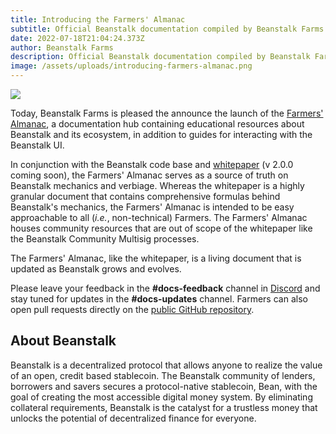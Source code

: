 ```yaml
---
title: Introducing the Farmers' Almanac
subtitle: Official Beanstalk documentation compiled by Beanstalk Farms.
date: 2022-07-18T21:04:24.373Z
author: Beanstalk Farms
description: Official Beanstalk documentation compiled by Beanstalk Farms.
image: /assets/uploads/introducing-farmers-almanac.png
---
```


![](/assets/uploads/introducing-farmers-almanac.png)

Today, Beanstalk Farms is pleased the announce the launch of the [Farmers' Almanac](http://docs.bean.money), a documentation hub containing educational resources about Beanstalk and its ecosystem, in addition to guides for interacting with the Beanstalk UI.

In conjunction with the Beanstalk code base and [whitepaper](https://bean.money/docs/beanstalk.pdf) (v 2.0.0 coming soon), the Farmers' Almanac serves as a source of truth on Beanstalk mechanics and verbiage. Whereas the whitepaper is a highly granular document that contains comprehensive formulas behind Beanstalk's mechanics, the Farmers' Almanac is intended to be easy approachable to all (_i.e._, non-technical) Farmers. The Farmers' Almanac houses community resources that are out of scope of the whitepaper like the Beanstalk Community Multisig processes.

The Farmers' Almanac, like the whitepaper, is a living document that is updated as Beanstalk grows and evolves.

Please leave your feedback in the **#docs-feedback** channel in [Discord](https://discord.gg/beanstalk) and stay tuned for updates in the **#docs-updates** channel. Farmers can also open pull requests directly on the [public GitHub repository](https://github.com/BeanstalkFarms/Farmers-Almanac).

## About Beanstalk

Beanstalk is a decentralized protocol that allows anyone to realize the value of an open, credit based stablecoin. The Beanstalk community of lenders, borrowers and savers secures a protocol-native stablecoin, Bean, with the goal of creating the most accessible digital money system. By eliminating collateral requirements, Beanstalk is the catalyst for a trustless money that unlocks the potential of decentralized finance for everyone. 